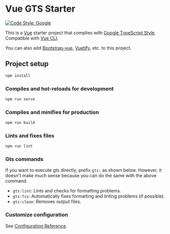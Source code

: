 # Vue GTS Starter

[![Code Style: Google](https://img.shields.io/badge/code%20style-google-blueviolet.svg)](https://github.com/google/gts)

This is a [Vue](https://vuejs.org) starter project that complies with [Google TypeScript Style](https://github.com/google/gts). Compatible with [Vue CLI](https://cli.vuejs.org/).

You can also add [Bootstrap-vue](https://bootstrap-vue.org/), [Vuetify](https://vuetifyjs.com/), etc. to this project.

## Project setup

```sh
npm install
```

### Compiles and hot-reloads for development

```sh
npm run serve
```

### Compiles and minifies for production

```sh
npm run build
```

### Lints and fixes files

```sh
npm run lint
```

### Gts commands

If you want to execute gts directly, prefix `gts:` as shown below. However, it doesn't make much sense because you can do the same with the above command.

* `gts:lint`: Lints and checks for formatting problems.
* `gts:fix`: Automatically fixes formatting and linting problems (if possible).
* `gts:clean`: Removes output files.

### Customize configuration

See [Configuration Reference](https://cli.vuejs.org/config/).
